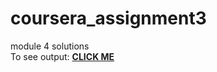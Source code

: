 # coursera_assignment3
module 4 solutions
<br>
To see output:
<a href="https://mayaisa12.github.io/coursera_assignment3/"><strong>CLICK ME</strong></a>
